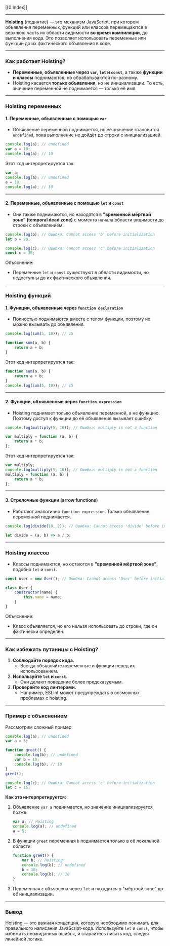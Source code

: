 [[0 Index]]

---

**Hoisting** (поднятие) — это механизм JavaScript, при котором объявления переменных, функций или классов перемещаются в верхнюю часть их области видимости **во время компиляции**, до выполнения кода. Это позволяет использовать переменные или функции до их фактического объявления в коде.

---

### **Как работает Hoisting?**

- **Переменные, объявленные через `var`, `let` и `const`**, а также **функции и классы** поднимаются, но обрабатываются по-разному.
- Hoisting касается **только объявления**, но не инициализации. То есть, значение переменной не поднимается — только её имя.

---

### **Hoisting переменных**

#### **1. Переменные, объявленные с помощью `var`**

- Объявление переменной поднимается, но её значение становится `undefined`, пока выполнение не дойдёт до строки с инициализацией.

```javascript
console.log(a); // undefined
var a = 10;
console.log(a); // 10
```

Этот код интерпретируется так:

```javascript
var a;
console.log(a); // undefined
a = 10;
console.log(a); // 10
```

---

#### **2. Переменные, объявленные с помощью `let` и `const`**

- Они также поднимаются, но находятся в **"временной мёртвой зоне" (temporal dead zone)** с момента начала области видимости до строки с объявлением.

```javascript
console.log(b); // Ошибка: Cannot access 'b' before initialization
let b = 20;
```

```javascript
console.log(c); // Ошибка: Cannot access 'c' before initialization
const c = 30;
```

Объяснение:

- Переменные `let` и `const` существуют в области видимости, но недоступны до их фактического объявления.

---

### **Hoisting функций**

#### **1. Функции, объявленные через `function declaration`**

- Полностью поднимаются вместе с телом функции, поэтому их можно вызывать до объявления.

```javascript
console.log(sum(5, 10)); // 15

function sum(a, b) {
    return a + b;
}
```

Этот код интерпретируется так:

```javascript
function sum(a, b) {
    return a + b;
}
console.log(sum(5, 10)); // 15
```

---

#### **2. Функции, объявленные через `function expression`**

- Hoisting поднимает только объявление переменной, а не функцию. Поэтому доступ к функции до её объявления вызывает ошибку.

```javascript
console.log(multiply(5, 10)); // Ошибка: multiply is not a function

var multiply = function (a, b) {
    return a * b;
};
```

Этот код интерпретируется так:

```javascript
var multiply;
console.log(multiply(5, 10)); // Ошибка: multiply is not a function
multiply = function (a, b) {
    return a * b;
};
```

---

#### **3. Стрелочные функции (arrow functions)**

- Работают аналогично `function expression`. Только объявление переменной поднимается.

```javascript
console.log(divide(10, 2)); // Ошибка: Cannot access 'divide' before initialization

let divide = (a, b) => a / b;
```

---

### **Hoisting классов**

- Классы поднимаются, но остаются в **"временной мёртвой зоне"**, подобно `let` и `const`.

```javascript
const user = new User(); // Ошибка: Cannot access 'User' before initialization

class User {
    constructor(name) {
        this.name = name;
    }
}
```

Объяснение:

- Класс объявляется, но его нельзя использовать до строки, где он фактически определён.

---

### **Как избежать путаницы с Hoisting?**

1. **Соблюдайте порядок кода.**
    - Всегда объявляйте переменные и функции перед их использованием.
2. **Используйте `let` и `const`.**
    - Они делают поведение более предсказуемым.
3. **Проверяйте код линтерами.**
    - Например, ESLint может предупреждать о возможных проблемах с hoisting.

---

### **Пример с объяснением**

Рассмотрим сложный пример:

```javascript
console.log(a); // undefined
var a = 5;

function greet() {
    console.log(b); // undefined
    var b = 10;
    console.log(b); // 10
}
greet();

console.log(c); // Ошибка: Cannot access 'c' before initialization
let c = 15;
```

**Как это интерпретируется:**

1. Объявление `var a` поднимается, но значение инициализируется позже:
    
    ```javascript
    var a; // Hoisting
    console.log(a); // undefined
    a = 5;
    ```
    
2. В функции `greet` переменная `b` поднимается только в её локальной области:
    
    ```javascript
    function greet() {
        var b; // Hoisting
        console.log(b); // undefined
        b = 10;
        console.log(b); // 10
    }
    ```
    
3. Переменная `c` объявлена через `let` и находится в "мёртвой зоне" до её инициализации.
    

---

### **Вывод**

Hoisting — это важная концепция, которую необходимо понимать для правильного написания JavaScript-кода. Используйте `let` и `const`, чтобы избежать неожиданных ошибок, и старайтесь писать код, следуя линейной логике.
